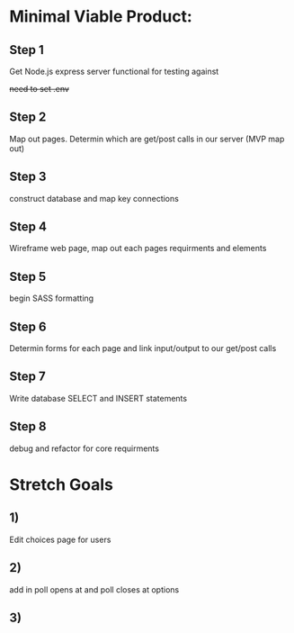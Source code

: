 
# Minimal Viable Product:

## Step 1

Get Node.js express server functional for testing against

  ~~need to set .env~~

## Step 2

Map out pages. Determin which are get/post calls in our server (MVP map out)

## Step 3

construct database and map key connections

## Step 4

Wireframe web page, map out each pages requirments and elements

## Step 5

begin SASS formatting

## Step 6

Determin forms for each page and link input/output to our get/post calls

## Step 7

Write database SELECT and INSERT statements

## Step 8

debug and refactor for core requirments

# Stretch Goals

## 1)

Edit choices page for users

## 2)

add in poll opens at and poll closes at options

## 3)


